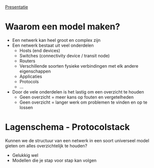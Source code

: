 [Presentatie](https://learning.ap.be/pluginfile.php/1957755/mod_resource/content/3/02%20-%20Theorie%20-%20Netwerkmodellen.pdf)
# Waarom een model maken?
- Een netwerk kan heel groot en complex zijn
- Een netwerk bestaat uit veel onderdelen
	- Hosts (end devices)
	- Switches (connectivity device / transit node)
	- Routers
	- Verschillende soorten fysieke verbindingen met elk andere eigenschappen
	- Applicaties
	- Protocols
	- ...
- Door de vele onderdelen is het lastig om een overzicht te houden
	- Geen overzicht = meer kans op fouten en vergetelheden
	- Geen overzicht = langer werk om problemen te vinden en op te lossen

# Lagenschema - Protocolstack
Kunnen we de structuur van een netwerk in een soort universeel model gieten om alles overzichtelijk te houden?
- Gelukkig wel
- Modellen die je stap voor stap kan volgen
